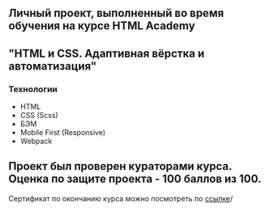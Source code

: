 ## Личный проект, выполненный во время обучения на курсе HTML Academy 
## "HTML и CSS. Адаптивная вёрстка и автоматизация"

### Технологии
* HTML
* CSS (Scss)
* БЭМ
* Mobile First (Responsive)
* Webpack

## Проект был проверен кураторами курса. Оценка по защите проекта - 100 баллов из 100.
Сертификат по окончанию курса можно посмотреть по <a href="https://assets.htmlacademy.ru/certificates/intensive/161/1474119.pdf?1599985167&_ga=2.89577938.811605844.1620770769-1299651872.1598336597">ссылке</a>/
